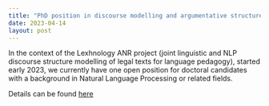 ```yaml
---
title: "PhD position in discourse modelling and argumentative structure analysis of legal texts"
date: 2023-04-14
layout: post
---
```


In the context of the Lexhnology ANR project (joint linguistic and NLP discourse structure modelling of legal texts for language pedagogy), started early 2023, we currently have one open position for doctoral candidates with a background in Natural Language Processing or related fields.

Details can be found [here](https://www.ls2n.fr/stage-these/phd-position-in-discourse-modelling-and-argumentative-structure-analysis-of-legal-texts)

